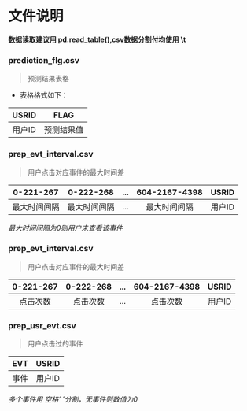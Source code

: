 # 文件说明
**数据读取建议用 pd.read_table(),csv数据分割付均使用 \t**
### prediction_flg.csv
> 预测结果表格
- 表格格式如下：

USRID  | FLAG 
:----: | :----:  
用户ID | 预测结果值 

### prep_evt_interval.csv
> 用户点击对应事件的最大时间差

0-221-267 | 0-222-268 | ... | 604-2167-4398 | USRID
:----: | :----: | :---: | :---:|:---:
最大时间间隔 | 最大时间间隔 | ... | 最大时间间隔| 用户ID

*最大时间间隔为0则用户未查看该事件*


### prep_evt_interval.csv
> 用户点击对应事件的最大时间差

0-221-267 | 0-222-268 | ... | 604-2167-4398 | USRID
:----: | :----: | :---: | :----: | :---:
点击次数 | 点击次数 | ... | 点击次数 | 用户ID

### prep_usr_evt.csv
> 用户点击过的事件

EVT | USRID 
:----: | :----: 
事件 | 用户ID 

*多个事件用 空格‘ ’分割，无事件则数值为0*
